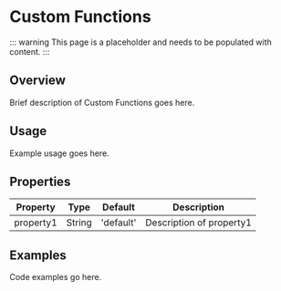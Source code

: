 # Custom Functions

::: warning
This page is a placeholder and needs to be populated with content.
:::

## Overview

Brief description of Custom Functions goes here.

## Usage

Example usage goes here.

## Properties

| Property | Type | Default | Description |
|----------|------|---------|-------------|
| property1 | String | 'default' | Description of property1 |

## Examples

Code examples go here.

